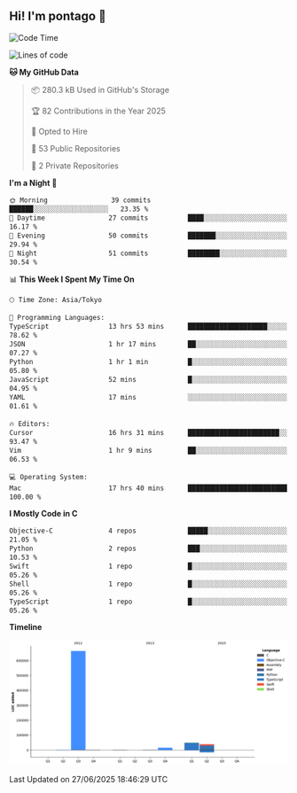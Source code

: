 ## Hi! I'm pontago 👋

<!--START_SECTION:waka-->
![Code Time](http://img.shields.io/badge/Code%20Time-376%20hrs%2052%20mins-blue)

![Lines of code](https://img.shields.io/badge/From%20Hello%20World%20I%27ve%20Written-768.9%20thousand%20lines%20of%20code-blue)

**🐱 My GitHub Data** 

> 📦 280.3 kB Used in GitHub's Storage 
 > 
> 🏆 82 Contributions in the Year 2025
 > 
> 💼 Opted to Hire
 > 
> 📜 53 Public Repositories 
 > 
> 🔑 2 Private Repositories 
 > 
**I'm a Night 🦉** 

```text
🌞 Morning                39 commits          ██████░░░░░░░░░░░░░░░░░░░   23.35 % 
🌆 Daytime                27 commits          ████░░░░░░░░░░░░░░░░░░░░░   16.17 % 
🌃 Evening                50 commits          ███████░░░░░░░░░░░░░░░░░░   29.94 % 
🌙 Night                  51 commits          ████████░░░░░░░░░░░░░░░░░   30.54 % 
```


📊 **This Week I Spent My Time On** 

```text
🕑︎ Time Zone: Asia/Tokyo

💬 Programming Languages: 
TypeScript               13 hrs 53 mins      ████████████████████░░░░░   78.62 % 
JSON                     1 hr 17 mins        ██░░░░░░░░░░░░░░░░░░░░░░░   07.27 % 
Python                   1 hr 1 min          █░░░░░░░░░░░░░░░░░░░░░░░░   05.80 % 
JavaScript               52 mins             █░░░░░░░░░░░░░░░░░░░░░░░░   04.95 % 
YAML                     17 mins             ░░░░░░░░░░░░░░░░░░░░░░░░░   01.61 % 

🔥 Editors: 
Cursor                   16 hrs 31 mins      ███████████████████████░░   93.47 % 
Vim                      1 hr 9 mins         ██░░░░░░░░░░░░░░░░░░░░░░░   06.53 % 

💻 Operating System: 
Mac                      17 hrs 40 mins      █████████████████████████   100.00 % 
```

**I Mostly Code in C** 

```text
Objective-C              4 repos             █████░░░░░░░░░░░░░░░░░░░░   21.05 % 
Python                   2 repos             ███░░░░░░░░░░░░░░░░░░░░░░   10.53 % 
Swift                    1 repo              █░░░░░░░░░░░░░░░░░░░░░░░░   05.26 % 
Shell                    1 repo              █░░░░░░░░░░░░░░░░░░░░░░░░   05.26 % 
TypeScript               1 repo              █░░░░░░░░░░░░░░░░░░░░░░░░   05.26 % 
```



**Timeline**

![Lines of Code chart](https://raw.githubusercontent.com/pontago/pontago/main/assets/bar_graph.png)


 Last Updated on 27/06/2025 18:46:29 UTC
<!--END_SECTION:waka-->
